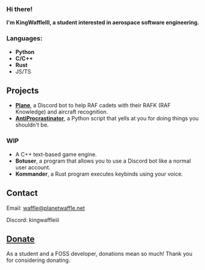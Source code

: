 ### Hi there!

**I'm KingWaffleIII, a student interested in aerospace software engineering.**

### Languages:
- **Python**
- **C/C++**
- **Rust**
- JS/TS

## Projects
- **[Plane](https://github.com/KingWaffleIII/Plane)**, a Discord bot to help RAF cadets with their RAFK (RAF Knowledge) and aircraft recognition.
- **[AntiProcrastinator](https://github.com/KingWaffleIII/AntiProcrastinator)**, a Python script that yells at you for doing things you shouldn't be.

### WIP
- A C++ text-based game engine.
- **Botuser**, a program that allows you to use a Discord bot like a normal user account.
- **Kommander**, a Rust program executes keybinds using your voice.

## Contact
Email: waffle@planetwaffle.net

Discord: kingwaffleiii

## [Donate](https://donate.stripe.com/9AQ29r8Wg21V5LWeUU)
As a student and a FOSS developer, donations mean so much! Thank you for considering donating.
